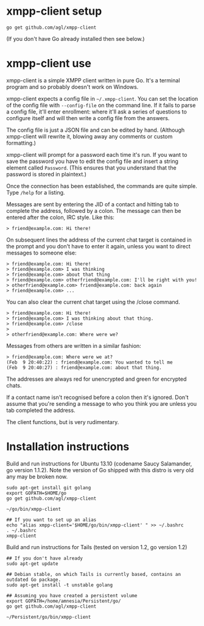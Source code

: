 xmpp-client setup
=================

    go get github.com/agl/xmpp-client

(If you don't have Go already installed then see below.)

xmpp-client use
===============

xmpp-client is a simple XMPP client written in pure Go. It's a terminal program and so probably doesn't work on Windows.

xmpp-client expects a config file in `~/.xmpp-client`. You can set the location of the config file with `--config-file` on the command line. If it fails to parse a config file, it'll enter enrollment: where it'll ask a series of questions to configure itself and will then write a config file from the answers.

The config file is just a JSON file and can be edited by hand. (Although xmpp-client will rewrite it, blowing away any comments or custom formatting.)

xmpp-client will prompt for a password each time it's run. If you want to save the password you have to edit the config file and insert a string element called `Password`. (This ensures that you understand that the password is stored in plaintext.)

Once the connection has been established, the commands are quite simple. Type `/help` for a listing.

Messages are sent by entering the JID of a contact and hitting tab to complete the address, followed by a colon. The message can then be entered after the colon, IRC style. Like this:

    > friend@example.com: Hi there!

On subsequent lines the address of the current chat target is contained in the prompt and you don't have to enter it again, unless you want to direct messages to someone else:

    > friend@example.com: Hi there!
    > friend@example.com> I was thinking
    > friend@example.com> about that thing
    > friend@example.com> otherfriend@example.com: I'll be right with you!
    > otherfriend@example.com> friend@example.com: back again
    > friend@example.com> ...

You can also clear the current chat target using the /close command.

    > friend@example.com: Hi there!
    > friend@example.com> I was thinking about that thing.
    > friend@example.com> /close
    >
    > otherfriend@example.com: Where were we?

Messages from others are written in a similar fashion:

    > friend@example.com: Where were we at?
    (Feb  9 20:40:22) : friend@example.com: You wanted to tell me
    (Feb  9 20:40:27) : friend@example.com: about that thing.

The addresses are always red for unencrypted and green for encrypted chats.

If a contact name isn't recognised before a colon then it's ignored. Don't assume that you're sending a message to who you think you are unless you tab completed the address.

The client functions, but is very rudimentary.

Installation instructions
=========================

Build and run instructions for Ubuntu 13.10 (codename Saucy Salamander, go version 1.1.2). Note the version of Go shipped with this distro is very old any may be broken now.

    sudo apt-get install git golang
    export GOPATH=$HOME/go
    go get github.com/agl/xmpp-client

    ~/go/bin/xmpp-client

    ## If you want to set up an alias
    echo "alias xmpp-client='$HOME/go/bin/xmpp-client' " >> ~/.bashrc
    . ~/.bashrc
    xmpp-client

Build and run instructions for Tails (tested on version 1.2, go version 1.2)

    ## If you don't have already
    sudo apt-get update
    
    ## Debian stable, on which Tails is currently based, contains an outdated Go package.
    sudo apt-get install -t unstable golang

    ## Assuming you have created a persistent volume
    export GOPATH=/home/amnesia/Persistent/go/
    go get github.com/agl/xmpp-client

    ~/Persistent/go/bin/xmpp-client
